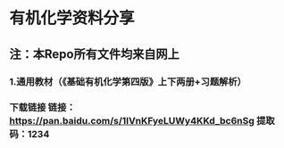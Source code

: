 # 有机化学资料分享
## 注：本Repo所有文件均来自网上
### 1.通用教材（《基础有机化学第四版》上下两册+习题解析）
### 下载链接 链接：https://pan.baidu.com/s/1IVnKFyeLUWy4KKd_bc6nSg 提取码：1234
